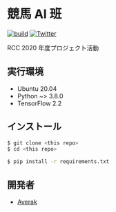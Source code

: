 # 競馬 AI 班

[![build](https://github.com/ritscc/rcc-keiba-2020/workflows/build/badge.svg)](https://github.com/ritscc/rcc-keiba-2020/actions)
[![Twitter](https://img.shields.io/badge/Twitter-競馬AI班-blue?style=flat-square&logo=twitter)](https://twitter.com/search?q=%23rcc_keiba)

RCC 2020 年度プロジェクト活動

## 実行環境

- Ubuntu 20.04
- Python ~> 3.8.0
- TensorFlow 2.2

## インストール

```sh
$ git clone <this repo>
$ cd <this repo>

$ pip install -r requirements.txt
```

## 開発者

- [Averak](https://github.com/averak)
